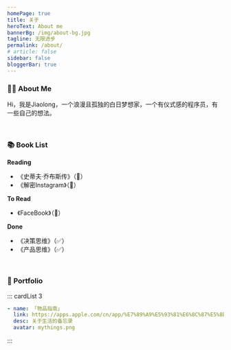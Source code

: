 ```yaml
---
homePage: true
title: 关于
heroText: About me
bannerBg: /img/about-bg.jpg
tagline: 无限进步
permalink: /about/
# article: false
sidebar: false
bloggerBar: true
---
```


### 🧑🏻 About Me

Hi，我是Jiaolong，一个浪漫且孤独的白日梦想家，一个有仪式感的程序员，有一些自己的想法。


<br>

### 📚 Book List

**Reading**

- 《史蒂夫·乔布斯传》（📖）
- 《解密Instagram》（📖）

**To Read**

- 《FaceBook》（📘）


**Done**

- 《决策思维》（✅）
- 《产品思维》（✅）



<br>

### 🎈 Portfolio

::: cardList 3

```yaml
- name: 「物品指南」
  link: https://apps.apple.com/cn/app/%E7%89%A9%E5%93%81%E6%8C%87%E5%8D%97-%E5%85%B3%E4%BA%8E%E7%89%A9%E5%93%81%E7%9A%84%E5%A4%87%E5%BF%98%E5%BD%95/id1585221053?platform=iphone
  desc: 关于生活的备忘录
  avatar: mythings.png
```
:::


